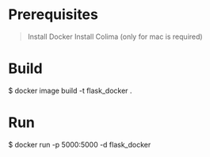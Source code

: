 # Prerequisites

> Install Docker
> Install Colima (only for mac is required)


# Build

$ docker image build -t flask_docker .


# Run

$ docker run -p 5000:5000 -d flask_docker
